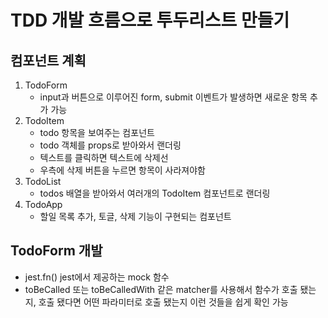 # TDD 개발 흐름으로 투두리스트 만들기

## 컴포넌트 계획

1. TodoForm
   -  input과 버튼으로 이루어진 form, submit 이벤트가 발생하면 새로운 항목 추가 가능
1. TodoItem
   -  todo 항목을 보여주는 컴포넌트
   -  todo 객체를 props로 받아와서 랜더링
   -  텍스트를 클릭하면 텍스트에 삭제선
   -  우측에 삭제 버튼을 누르면 항목이 사라져야함
1. TodoList
   -  todos 배열을 받아와서 여러개의 TodoItem 컴포넌트로 랜더링
1. TodoApp
   -  할일 목록 추가, 토글, 삭제 기능이 구현되는 컴포넌트

## TodoForm 개발

-  jest.fn() jest에서 제공하는 mock 함수
-  toBeCalled 또는 toBeCalledWith 같은 matcher를 사용해서 함수가 호출 됐는지, 호출 됐다면 어떤 파라미터로 호출 됐는지 이런 것들을 쉽게 확인 가능
